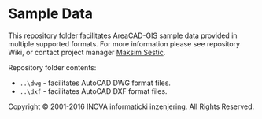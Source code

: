 ﻿# Sample Data

This repository folder facilitates AreaCAD-GIS sample data provided in multiple supported formats. For more information please see repository Wiki, or contact project manager [Maksim Sestic](https://github.com/SesticM).

Repository folder contents:

* `..\dwg` - facilitates AutoCAD DWG format files.
* `..\dxf` - facilitates AutoCAD DXF format files.

Copyright © 2001-2016 INOVA informaticki inzenjering. All Rights Reserved. 

